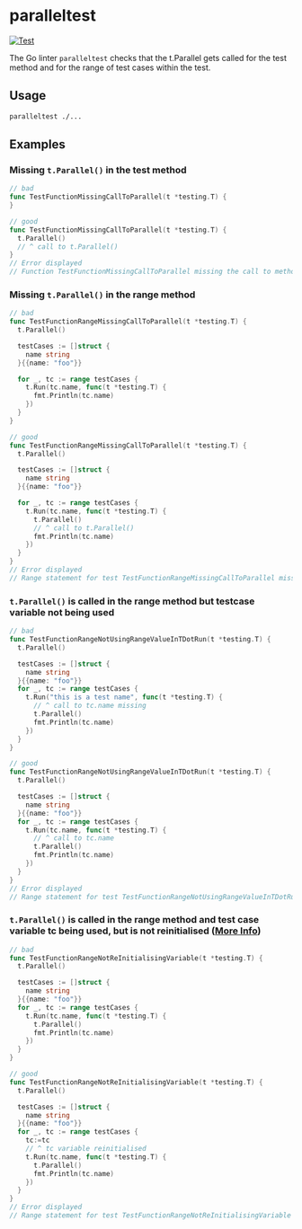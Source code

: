 # paralleltest

[![Test](https://github.com/kunwardeep/paralleltest/actions/workflows/test.yml/badge.svg)](https://github.com/kunwardeep/paralleltest/actions/workflows/test.yml)

The Go linter `paralleltest` checks that the t.Parallel gets called for the test method and for the range of test cases within the test.

## Usage

```sh
paralleltest ./...
```

## Examples

### Missing `t.Parallel()` in the test method

```go
// bad
func TestFunctionMissingCallToParallel(t *testing.T) {
}

// good
func TestFunctionMissingCallToParallel(t *testing.T) {
  t.Parallel()
  // ^ call to t.Parallel()
}
// Error displayed
// Function TestFunctionMissingCallToParallel missing the call to method parallel
```

### Missing `t.Parallel()` in the range method

```go
// bad
func TestFunctionRangeMissingCallToParallel(t *testing.T) {
  t.Parallel()

  testCases := []struct {
    name string
  }{{name: "foo"}}

  for _, tc := range testCases {
    t.Run(tc.name, func(t *testing.T) {
      fmt.Println(tc.name)
    })
  }
}

// good
func TestFunctionRangeMissingCallToParallel(t *testing.T) {
  t.Parallel()

  testCases := []struct {
    name string
  }{{name: "foo"}}

  for _, tc := range testCases {
    t.Run(tc.name, func(t *testing.T) {
      t.Parallel()
      // ^ call to t.Parallel()
      fmt.Println(tc.name)
    })
  }
}
// Error displayed
// Range statement for test TestFunctionRangeMissingCallToParallel missing the call to method parallel in t.Run
```

### `t.Parallel()` is called in the range method but testcase variable not being used

```go
// bad
func TestFunctionRangeNotUsingRangeValueInTDotRun(t *testing.T) {
  t.Parallel()

  testCases := []struct {
    name string
  }{{name: "foo"}}
  for _, tc := range testCases {
    t.Run("this is a test name", func(t *testing.T) {
      // ^ call to tc.name missing
      t.Parallel()
      fmt.Println(tc.name)
    })
  }
}

// good
func TestFunctionRangeNotUsingRangeValueInTDotRun(t *testing.T) {
  t.Parallel()

  testCases := []struct {
    name string
  }{{name: "foo"}}
  for _, tc := range testCases {
    t.Run(tc.name, func(t *testing.T) {
      // ^ call to tc.name
      t.Parallel()
      fmt.Println(tc.name)
    })
  }
}
// Error displayed
// Range statement for test TestFunctionRangeNotUsingRangeValueInTDotRun does not use range value in t.Run
```

### `t.Parallel()` is called in the range method and test case variable tc being used, but is not reinitialised (<a href="https://gist.github.com/kunwardeep/80c2e9f3d3256c894898bae82d9f75d0" target="_blank">More Info</a>)
```go
// bad
func TestFunctionRangeNotReInitialisingVariable(t *testing.T) {
  t.Parallel()

  testCases := []struct {
    name string
  }{{name: "foo"}}
  for _, tc := range testCases {
    t.Run(tc.name, func(t *testing.T) {
      t.Parallel()
      fmt.Println(tc.name)
    })
  }
}

// good
func TestFunctionRangeNotReInitialisingVariable(t *testing.T) {
  t.Parallel()

  testCases := []struct {
    name string
  }{{name: "foo"}}
  for _, tc := range testCases {
    tc:=tc
    // ^ tc variable reinitialised
    t.Run(tc.name, func(t *testing.T) {
      t.Parallel()
      fmt.Println(tc.name)
    })
  }
}
// Error displayed
// Range statement for test TestFunctionRangeNotReInitialisingVariable does not reinitialise the variable tc
```
